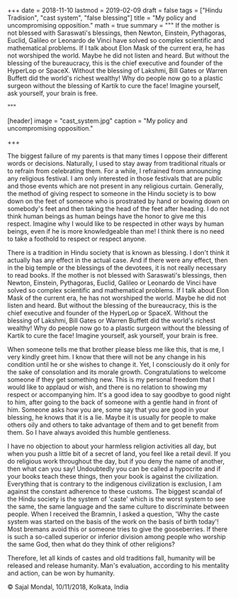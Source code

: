 +++
date = 2018-11-10
lastmod = 2019-02-09
draft = false
tags = ["Hindu Tradision", "cast system", "false blessing"]
title = "My policy and uncompromising opposition."
math = true
summary = """
If the mother is not blessed with Saraswati's blessings, then Newton, Einstein, Pythagoras, Euclid, Galileo or Leonardo de Vinci have solved so complex scientific and mathematical problems. If I talk about Elon Mask of the current era, he has not worshiped the world. Maybe he did not listen and heard. But without the blessing of the bureaucracy, this is the chief executive and founder of the HyperLop or SpaceX. Without the blessing of Lakshmi, Bill Gates or Warren Buffett did the world's richest wealthy! Why do people now go to a plastic surgeon without the blessing of Kartik to cure the face! Imagine yourself, ask yourself, your brain is free. 

"""

[header]
image = "cast_system.jpg"
caption = "My policy and uncompromising opposition."

+++

The biggest failure of my parents is that many times I oppose their different words or decisions. Naturally, I used to stay away from traditional rituals or to refrain from celebrating them. For a while, I refrained from announcing any religious festival. I am only interested in those festivals that are public and those events which are not present in any religious curtain. Generally, the method of giving respect to someone in the Hindu society is to bow down on the feet of someone who is prostrated by hand or bowing down on somebody's feet and then taking the head of the feet after heading. I do not think human beings as human beings have the honor to give me this respect. Imagine why I would like to be respected in other ways by human beings, even if he is more knowledgeable than me! I think there is no need to take a foothold to respect or respect anyone.

There is a tradition in Hindu society that is known as blessing. I don't think it actually has any effect in the actual case. And if there were any effect, then in the big temple or the blessings of the devotees, it is not really necessary to read books. If the mother is not blessed with Saraswati's blessings, then Newton, Einstein, Pythagoras, Euclid, Galileo or Leonardo de Vinci have solved so complex scientific and mathematical problems. If I talk about Elon Mask of the current era, he has not worshiped the world. Maybe he did not listen and heard. But without the blessing of the bureaucracy, this is the chief executive and founder of the HyperLop or SpaceX. Without the blessing of Lakshmi, Bill Gates or Warren Buffett did the world's richest wealthy! Why do people now go to a plastic surgeon without the blessing of Kartik to cure the face! Imagine yourself, ask yourself, your brain is free.

When someone tells me that brother please bless me like this, that is me, I very kindly greet him. I know that there will not be any change in his condition until he or she wishes to change it. Yet, I consciously do it only for the sake of consolation and its morale growth. Congratulations to welcome someone if they get something new. This is my personal freedom that I would like to applaud or wish, and there is no relation to showing my respect or accompanying him. It's a good idea to say goodbye to good night to him, after going to the back of someone with a gentle hand in front of him. Someone asks how you are, some say that you are good in your blessing, he knows that it is a lie. Maybe it is usually for people to make others oily and others to take advantage of them and to get benefit from them. So I have always avoided this humble gentleness.

I have no objection to about your harmless religion activities all day, but when you push a little bit of a secret of land, you feel like a retail devil. If you do religious work throughout the day, but if you deny the name of another, then what can you say! Undoubtedly you can be called a hypocrite and if your books teach these things, then your book is against the civilization. Everything that is contrary to the indigenous civilization is exclusion, I am against the constant adherence to these customs. The biggest scandal of the Hindu society is the system of 'caste' which is the worst system to see the same, the same language and the same culture to discriminate between people. When I received the Bramnin, I asked a question, 'Why the caste system was started on the basis of the work on the basis of birth today'! Most bremans avoid this or someone tries to give the gooseberries. If there is such a so-called superior or inferior division among people who worship the same God, then what do they think of other religions?

Therefore, let all kinds of castes and old traditions fall, humanity will be released and release humanity. Man's evaluation, according to his mentality and action, can be won by humanity.

© Sajal Mondal, 10/11/2018, Kolkata, India
